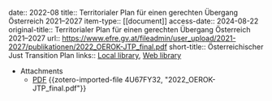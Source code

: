 date:: 2022-08
title:: Territorialer Plan für einen gerechten Übergang Österreich 2021–2027
item-type:: [[document]]
access-date:: 2024-08-22
original-title:: Territorialer Plan für einen gerechten Übergang Österreich 2021–2027
url:: https://www.efre.gv.at/fileadmin/user_upload/2021-2027/publikationen/2022_OEROK-JTP_final.pdf
short-title:: Österreichischer Just Transition Plan
links:: [Local library](zotero://select/library/items/9HEN9AT3), [Web library](https://www.zotero.org/users/46463/items/9HEN9AT3)

- Attachments
	- [PDF](zotero://select/library/items/4U67FY32) {{zotero-imported-file 4U67FY32, "2022_OEROK-JTP_final.pdf"}}